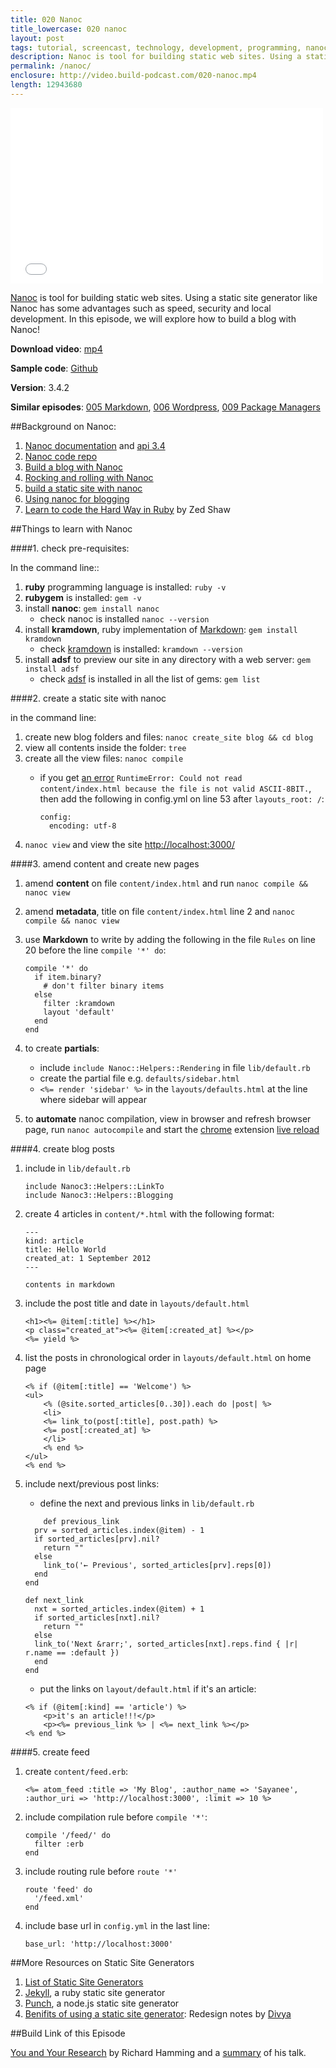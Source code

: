 ```yaml
---
title: 020 Nanoc
title_lowercase: 020 nanoc
layout: post
tags: tutorial, screencast, technology, development, programming, nanoc, jekyll, static, site, generator, markdown, blog, ruby
description: Nanoc is tool for building static web sites. Using a static site generator like Nanoc has some advantages such as speed, security and local development. In this episode, we will explore how to build a blog with Nanoc!
permalink: /nanoc/
enclosure: http://video.build-podcast.com/020-nanoc.mp4
length: 12943680
---
```


<div id="video"><iframe src="//player.vimeo.com/video/52684666" width="500" height="281" frameborder="0" webkitallowfullscreen mozallowfullscreen allowfullscreen></iframe></div>

[Nanoc](http://nanoc.stoneship.org/) is tool for building static web sites. Using a static site generator like Nanoc has some advantages such as speed, security and local development. In this episode, we will explore how to build a blog with Nanoc!

**Download video**: [mp4](http://video.build-podcast.com/020-nanoc.mp4)

**Sample code**: [Github](https://github.com/sayanee/build-podcast/tree/master/020-nanoc)

**Version**: 3.4.2

**Similar episodes**: [005 Markdown](/markdown), [006 Wordpress](/wordpress), [009 Package Managers](/package-managers)

##Background on Nanoc:

1. [Nanoc documentation](http://nanoc.stoneship.org/docs/1-introduction/) and [api 3.4](http://nanoc.stoneship.org/docs/api/3.4/Nanoc.html)
1. [Nanoc code repo](https://github.com/ddfreyne/nanoc)
1. [Build a blog with Nanoc](http://www.danhoey.com/blog/2011_09_23_building_a_blog_with_nanoc/)
1. [Rocking and rolling with Nanoc](http://zameermanji.com/blog/2012/6/15/rocking-and-rolling-with-nanoc/)
1. [build a static site with nanoc](http://clarkdave.net/2012/02/building-a-static-blog-with-nanoc/)
1. [Using nanoc for blogging](http://logs.drbig.one.pl/articles/using_nanoc_for_blogging.html)
1. [Learn to code the Hard Way in Ruby](http://ruby.learncodethehardway.org/book/) by Zed Shaw

##Things to learn with Nanoc


####1. check pre-requisites:

In the command line::

1. **ruby** programming language is installed: `ruby -v`
1. **rubygem** is installed: `gem -v`
1. install **nanoc**: `gem install nanoc`
    - check nanoc is installed `nanoc --version`
1. install **kramdown**, ruby implementation of [Markdown](http://daringfireball.net/projects/markdown/): `gem install kramdown`
    - check [kramdown](http://kramdown.rubyforge.org/) is installed: `kramdown --version`
1. install **adsf** to preview our site in any directory with a web server: `gem install adsf`
    - check [adsf](http://stoneship.org/software/adsf/) is installed in all the list of gems: `gem list`

####2. create a static site with nanoc

in the command line:

1. create new blog folders and files: `nanoc create_site blog && cd blog`
1. view all contents inside the folder: `tree`
1. create all the view files: `nanoc compile`
    - if you get [an error](https://github.com/ddfreyne/nanoc/issues/69) `RuntimeError: Could not read content/index.html because the file is not valid ASCII-8BIT.`, then add the following in config.yml on line 53 after `layouts_root: /`:

        ```
        config:
          encoding: utf-8
        ```
1. `nanoc view` and view the site [http://localhost:3000/](http://localhost:3000/)

####3. amend content and create new pages

1. amend **content** on file `content/index.html` and run `nanoc compile && nanoc view`
1. amend **metadata**, title on file `content/index.html` line 2 and `nanoc compile && nanoc view`
1. use **Markdown** to write by adding the following in the file `Rules` on line 20 before the line `compile '*' do`:

    ```
    compile '*' do
      if item.binary?
        # don't filter binary items
      else
        filter :kramdown
        layout 'default'
      end
    end
    ```
1. to create **partials**:
    - include `include Nanoc::Helpers::Rendering` in file `lib/default.rb`
    - create the partial file e.g. `defaults/sidebar.html`
    - `<%= render 'sidebar' %>` in the `layouts/defaults.html` at the line where sidebar will appear
1. to **automate** nanoc compilation, view in browser and refresh browser page, run `nanoc autocompile` and start the [chrome](https://www.google.com/intl/en/chrome/browser/) extension [live reload](https://chrome.google.com/webstore/detail/livereload/jnihajbhpnppcggbcgedagnkighmdlei)

####4. create blog posts

1. include in `lib/default.rb`

    ```
    include Nanoc3::Helpers::LinkTo
    include Nanoc3::Helpers::Blogging
    ```
1. create 4 articles in `content/*.html` with the following format:


    ```
    ---
    kind: article
    title: Hello World
    created_at: 1 September 2012
    ---

    contents in markdown

    ```
1. include the post title and date in `layouts/default.html`

    ```
    <h1><%= @item[:title] %></h1>
    <p class="created_at"><%= @item[:created_at] %></p>
    <%= yield %>
    ```
1. list the posts in chronological order in `layouts/default.html` on home page

    ```
    <% if (@item[:title] == 'Welcome') %>
    <ul>
        <% (@site.sorted_articles[0..30]).each do |post| %>
        <li>
        <%= link_to(post[:title], post.path) %>
        <%= post[:created_at] %>
        </li>
        <% end %>
    </ul>
    <% end %>
    ```
1. include next/previous post links:
    - define the next and previous links in `lib/default.rb`

    ```
        def previous_link
      prv = sorted_articles.index(@item) - 1
      if sorted_articles[prv].nil?
        return ""
      else
        link_to('← Previous', sorted_articles[prv].reps[0])
      end
    end

    def next_link
      nxt = sorted_articles.index(@item) + 1
      if sorted_articles[nxt].nil?
        return ""
      else
      link_to('Next &rarr;', sorted_articles[nxt].reps.find { |r| r.name == :default })
      end
    end
    ```
    - put the links on `layout/default.html` if it's an article:

    ```
    <% if (@item[:kind] == 'article') %>
        <p>it's an article!!!</p>
        <p><%= previous_link %> | <%= next_link %></p>
    <% end %>
    ```

####5. create feed

1. create `content/feed.erb`:

    ```
    <%= atom_feed :title => 'My Blog', :author_name => 'Sayanee', :author_uri => 'http://localhost:3000', :limit => 10 %>
    ```
1. include compilation rule before `compile '*'`:

    ```
    compile '/feed/' do
      filter :erb
    end
    ```
1. include routing rule before `route '*'`

    ```
    route 'feed' do
      '/feed.xml'
    end
    ```
1. include base url in `config.yml` in the last line:

    ```
    base_url: 'http://localhost:3000'
    ```

##More Resources on Static Site Generators

1. [List of Static Site Generators](http://nanoc.stoneship.org/docs/1-introduction/#similar-projects)
1. [Jekyll](http://jekyllrb.com/), a ruby static site generator
1. [Punch](http://laktek.github.com/punch/), a node.js static site generator
1. [Benifits of using a static site generator](http://nimbupani.com/redesign-notes.html): Redesign notes by [Divya](http://twitter.com/divya)

##Build Link of this Episode

[You and Your Research](http://www.cs.virginia.edu/~robins/YouAndYourResearch.html) by Richard Hamming and a [summary](http://www.gfz-potsdam.de/portal/gfz/Services/PHD+Studenten/Ressourcen/PDFfolder/Hamming+Rules;jsessionid=9AD800FF23C7491A4FC21D3746AA926A?binary=true&status=300&language=en) of his talk.

